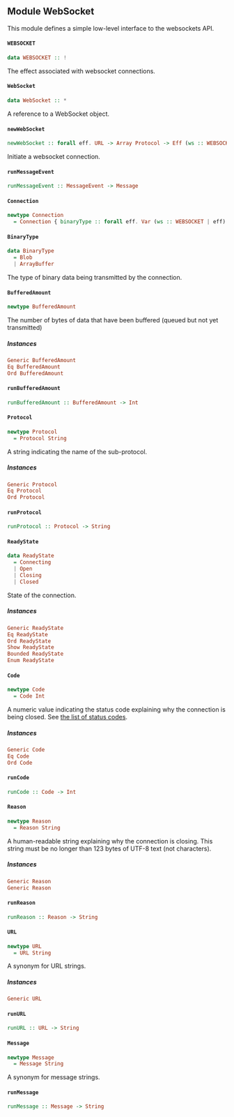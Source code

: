## Module WebSocket

This module defines a simple low-level interface to the websockets API.

#### `WEBSOCKET`

``` purescript
data WEBSOCKET :: !
```

The effect associated with websocket connections.

#### `WebSocket`

``` purescript
data WebSocket :: *
```

A reference to a WebSocket object.

#### `newWebSocket`

``` purescript
newWebSocket :: forall eff. URL -> Array Protocol -> Eff (ws :: WEBSOCKET | eff) Connection
```

Initiate a websocket connection.

#### `runMessageEvent`

``` purescript
runMessageEvent :: MessageEvent -> Message
```

#### `Connection`

``` purescript
newtype Connection
  = Connection { binaryType :: forall eff. Var (ws :: WEBSOCKET | eff) BinaryType, bufferedAmount :: forall eff. GettableVar (ws :: WEBSOCKET | eff) BufferedAmount, onclose :: forall eff handlerEff. SettableVar (ws :: WEBSOCKET | eff) (CloseEvent -> Eff handlerEff Unit), onerror :: forall eff handlerEff. SettableVar (ws :: WEBSOCKET | eff) (Event -> Eff handlerEff Unit), onmessage :: forall eff handlerEff. SettableVar (ws :: WEBSOCKET | eff) (MessageEvent -> Eff handlerEff Unit), onopen :: forall eff handlerEff. SettableVar (ws :: WEBSOCKET | eff) (Event -> Eff handlerEff Unit), protocol :: forall eff. Var (ws :: WEBSOCKET | eff) Protocol, readyState :: forall eff. GettableVar (ws :: WEBSOCKET | eff) ReadyState, url :: forall eff. GettableVar (ws :: WEBSOCKET | eff) URL, close :: forall eff. Maybe Code -> Maybe Reason -> Eff (ws :: WEBSOCKET | eff) Unit, send :: forall eff. Message -> Eff (ws :: WEBSOCKET | eff) Unit, socket :: forall eff. GettableVar (ws :: WEBSOCKET | eff) WebSocket }
```

#### `BinaryType`

``` purescript
data BinaryType
  = Blob
  | ArrayBuffer
```

The type of binary data being transmitted by the connection.

#### `BufferedAmount`

``` purescript
newtype BufferedAmount
```

The number of bytes of data that have been buffered (queued but not yet transmitted)

##### Instances
``` purescript
Generic BufferedAmount
Eq BufferedAmount
Ord BufferedAmount
```

#### `runBufferedAmount`

``` purescript
runBufferedAmount :: BufferedAmount -> Int
```

#### `Protocol`

``` purescript
newtype Protocol
  = Protocol String
```

A string indicating the name of the sub-protocol.

##### Instances
``` purescript
Generic Protocol
Eq Protocol
Ord Protocol
```

#### `runProtocol`

``` purescript
runProtocol :: Protocol -> String
```

#### `ReadyState`

``` purescript
data ReadyState
  = Connecting
  | Open
  | Closing
  | Closed
```

State of the connection.

##### Instances
``` purescript
Generic ReadyState
Eq ReadyState
Ord ReadyState
Show ReadyState
Bounded ReadyState
Enum ReadyState
```

#### `Code`

``` purescript
newtype Code
  = Code Int
```

A numeric value indicating the status code explaining why the connection is being closed.
See [the list of status codes](https://developer.mozilla.org/en-US/docs/Web/API/CloseEvent#Status_codes).

##### Instances
``` purescript
Generic Code
Eq Code
Ord Code
```

#### `runCode`

``` purescript
runCode :: Code -> Int
```

#### `Reason`

``` purescript
newtype Reason
  = Reason String
```

A human-readable string explaining why the connection is closing. This
string must be no longer than 123 bytes of UTF-8 text (not characters).

##### Instances
``` purescript
Generic Reason
Generic Reason
```

#### `runReason`

``` purescript
runReason :: Reason -> String
```

#### `URL`

``` purescript
newtype URL
  = URL String
```

A synonym for URL strings.

##### Instances
``` purescript
Generic URL
```

#### `runURL`

``` purescript
runURL :: URL -> String
```

#### `Message`

``` purescript
newtype Message
  = Message String
```

A synonym for message strings.

#### `runMessage`

``` purescript
runMessage :: Message -> String
```


